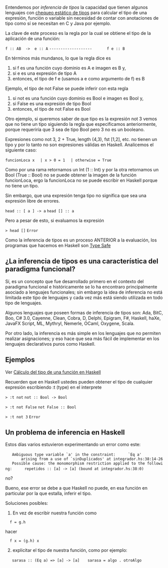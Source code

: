 Entendemos por *inferencia de tipos* la capacidad que tienen algunos lenguajes con [chequeo estático de tipos](esquemas-de-tipado.html) para calcular el tipo de una expresión, función o variable sin necesidad de contar con anotaciones de tipo como sí se necesitan en C y Java por ejemplo.

La clave de este proceso es la regla por la cual se obtiene el tipo de la aplicación de una función:

`f :: AB  ->  e :: A`
`-------------------`
`      f e :: B`

En términos más mundanos, lo que la regla dice es

1.  si f es una función cuyo dominio es A e imagen es B y,
2.  si e es una expresión de tipo A
3.  entonces, el tipo de f e (usamos a e como argumento de f) es B

Ejemplo, el tipo de not False se puede inferir con esta regla

1.  si not es una función cuyo dominio es Bool e imagen es Bool y,
2.  si False es una expresión de tipo Bool
3.  entonces, el tipo de not False es Bool

Otro ejemplo, si queremos saber de que tipo es la expresión not 3 vemos que no tiene un tipo siguiendo la regla que especificamos anteriormente, porque requeriría que 3 sea de tipo Bool pero 3 no es un booleano.

Expresiones como not 3, 2 + True, length (4,3), fst \[1,2\], etc. no tienen un tipo y por lo tanto no son expresiones válidas en Haskell. Analicemos el siguiente caso:

`funcionLoca x`
`  | x > 0 = 1`
`  | otherwise = True`

Como por una rama retornamos un Int (1 :: Int) y por la otra retornamos un Bool (True :: Bool) no se puede obtener la imagen de la función funcionLoca, ergo la funcionLoca no se puede escribir en Haskell porque no tiene un tipo.

Sin embargo, que una expresión tenga tipo no significa que sea una expresión libre de errores.

`head :: [ a ] -> a`
`head [] :: a`

Pero a pesar de esto, si evaluamos la expresión

`> head []`
`Error`

Como la inferencia de tipos es un proceso ANTERIOR a la evaluación, los programas que hacemos en Haskell son [Type Safe](http://en.wikipedia.org/wiki/Type_safety)

¿La inferencia de tipos es una característica del paradigma funcional?
----------------------------------------------------------------------

Sí, es un concepto que fue desarrollado primero en el contexto del paradigma funcional e históricamente se lo ha encontraro principalmente asociado a lenguajes funcionales; sin embargo la idea de inferencia no está limitada este tipo de lenguajes y cada vez más está siendo utilizada en todo tipo de lenguajes.

Algunos lenguajes que poseen formas de inferencia de tipos son: Ada, BitC, Boo, C\# 3.0, Cayenne, Clean, Cobra, D, Delphi, Epigram, F\#, Haskell, haXe, JavaFX Script, ML, Mythryl, Nemerle, OCaml, Oxygene, Scala.

Por otro lado, la inferencia es más simple en los lenguajes que no permiten realizar asignaciones; y eso hace que sea más fácil de implementar en los lenguajes declarativos puros como Haskell.

Ejemplos
--------

Ver [Cálculo del tipo de una función en Haskell](calculo-del-tipo-de-una-funcion-en-haskell.html)

Recuerden que en Haskell ustedes pueden obtener el tipo de cualquier expresión escribiendo :t (type) en el interprete

`> :t not`
`not :: Bool -> Bool`

`> :t not False`
`not False :: Bool`

`> :t not 3`
`Error`

Un problema de inferencia en Haskell
------------------------------------

Estos días varios estuvieron experimentando un error como este:

``    Ambiguous type variable `a' in the constraint: ``
``      `Eq a' ``
``        arising from a use of `sinDuplicados' at integrador.hs:38:14-26 ``
`   Possible cause: the monomorphism restriction applied to the following:`
`     repetidos :: [a] -> [a] (bound at integrador.hs:38:0)`

no?

Bueno, ese error se debe a que Haskell no puede, en esa función en particular por la que estalla, inferir el tipo.

Soluciones posibles:

1) En vez de escribir nuestra función como

`  f = g.h`

hacer

`  f x = (g.h) x`

2) explicitar el tipo de nuestra función, como por ejemplo:

`   sarasa :: (Eq a) => [a] -> [a]`
`   sarasa = algo . otroAlgo`
